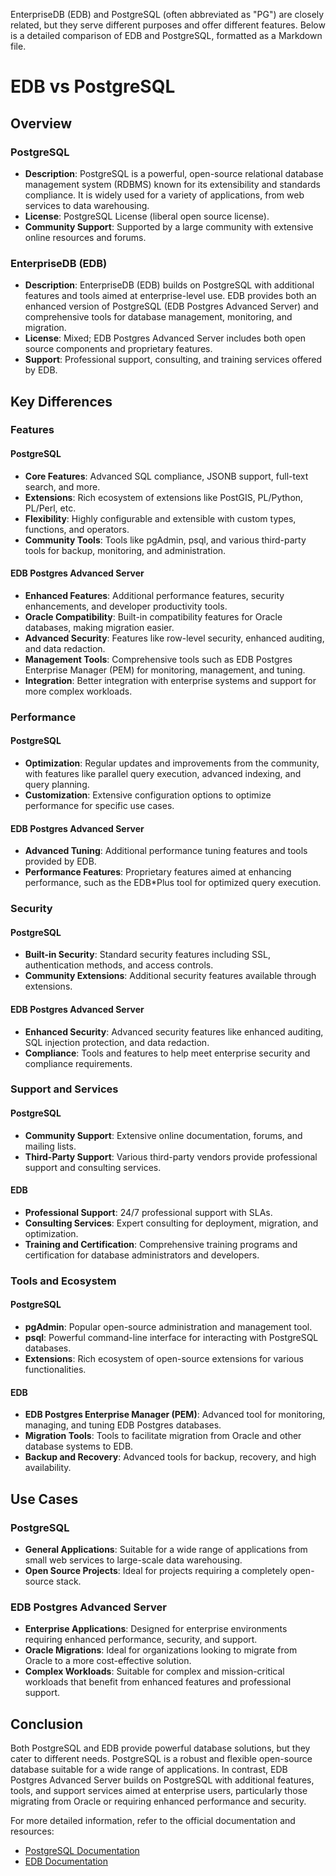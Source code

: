 EnterpriseDB (EDB) and PostgreSQL (often abbreviated as "PG") are closely related, but they serve different purposes and offer different features. Below is a detailed comparison of EDB and PostgreSQL, formatted as a Markdown file.

# EDB vs PostgreSQL

## Overview

### PostgreSQL
- **Description**: PostgreSQL is a powerful, open-source relational database management system (RDBMS) known for its extensibility and standards compliance. It is widely used for a variety of applications, from web services to data warehousing.
- **License**: PostgreSQL License (liberal open source license).
- **Community Support**: Supported by a large community with extensive online resources and forums.

### EnterpriseDB (EDB)
- **Description**: EnterpriseDB (EDB) builds on PostgreSQL with additional features and tools aimed at enterprise-level use. EDB provides both an enhanced version of PostgreSQL (EDB Postgres Advanced Server) and comprehensive tools for database management, monitoring, and migration.
- **License**: Mixed; EDB Postgres Advanced Server includes both open source components and proprietary features.
- **Support**: Professional support, consulting, and training services offered by EDB.

## Key Differences

### Features

#### PostgreSQL
- **Core Features**: Advanced SQL compliance, JSONB support, full-text search, and more.
- **Extensions**: Rich ecosystem of extensions like PostGIS, PL/Python, PL/Perl, etc.
- **Flexibility**: Highly configurable and extensible with custom types, functions, and operators.
- **Community Tools**: Tools like pgAdmin, psql, and various third-party tools for backup, monitoring, and administration.

#### EDB Postgres Advanced Server
- **Enhanced Features**: Additional performance features, security enhancements, and developer productivity tools.
- **Oracle Compatibility**: Built-in compatibility features for Oracle databases, making migration easier.
- **Advanced Security**: Features like row-level security, enhanced auditing, and data redaction.
- **Management Tools**: Comprehensive tools such as EDB Postgres Enterprise Manager (PEM) for monitoring, management, and tuning.
- **Integration**: Better integration with enterprise systems and support for more complex workloads.

### Performance

#### PostgreSQL
- **Optimization**: Regular updates and improvements from the community, with features like parallel query execution, advanced indexing, and query planning.
- **Customization**: Extensive configuration options to optimize performance for specific use cases.

#### EDB Postgres Advanced Server
- **Advanced Tuning**: Additional performance tuning features and tools provided by EDB.
- **Performance Features**: Proprietary features aimed at enhancing performance, such as the EDB*Plus tool for optimized query execution.

### Security

#### PostgreSQL
- **Built-in Security**: Standard security features including SSL, authentication methods, and access controls.
- **Community Extensions**: Additional security features available through extensions.

#### EDB Postgres Advanced Server
- **Enhanced Security**: Advanced security features like enhanced auditing, SQL injection protection, and data redaction.
- **Compliance**: Tools and features to help meet enterprise security and compliance requirements.

### Support and Services

#### PostgreSQL
- **Community Support**: Extensive online documentation, forums, and mailing lists.
- **Third-Party Support**: Various third-party vendors provide professional support and consulting services.

#### EDB
- **Professional Support**: 24/7 professional support with SLAs.
- **Consulting Services**: Expert consulting for deployment, migration, and optimization.
- **Training and Certification**: Comprehensive training programs and certification for database administrators and developers.

### Tools and Ecosystem

#### PostgreSQL
- **pgAdmin**: Popular open-source administration and management tool.
- **psql**: Powerful command-line interface for interacting with PostgreSQL databases.
- **Extensions**: Rich ecosystem of open-source extensions for various functionalities.

#### EDB
- **EDB Postgres Enterprise Manager (PEM)**: Advanced tool for monitoring, managing, and tuning EDB Postgres databases.
- **Migration Tools**: Tools to facilitate migration from Oracle and other database systems to EDB.
- **Backup and Recovery**: Advanced tools for backup, recovery, and high availability.

## Use Cases

### PostgreSQL
- **General Applications**: Suitable for a wide range of applications from small web services to large-scale data warehousing.
- **Open Source Projects**: Ideal for projects requiring a completely open-source stack.

### EDB Postgres Advanced Server
- **Enterprise Applications**: Designed for enterprise environments requiring enhanced performance, security, and support.
- **Oracle Migrations**: Ideal for organizations looking to migrate from Oracle to a more cost-effective solution.
- **Complex Workloads**: Suitable for complex and mission-critical workloads that benefit from enhanced features and professional support.

## Conclusion

Both PostgreSQL and EDB provide powerful database solutions, but they cater to different needs. PostgreSQL is a robust and flexible open-source database suitable for a wide range of applications. In contrast, EDB Postgres Advanced Server builds on PostgreSQL with additional features, tools, and support services aimed at enterprise users, particularly those migrating from Oracle or requiring enhanced performance and security.

For more detailed information, refer to the official documentation and resources:
- [PostgreSQL Documentation](https://www.postgresql.org/docs/)
- [EDB Documentation](https://www.enterprisedb.com/docs/)
